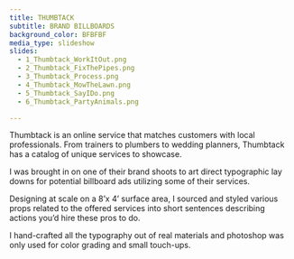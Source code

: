 ```yaml
---
title: THUMBTACK
subtitle: BRAND BILLBOARDS
background_color: BFBFBF
media_type: slideshow
slides:
  - 1_Thumbtack_WorkItOut.png
  - 2_Thumbtack_FixThePipes.png
  - 3_Thumbtack_Process.png
  - 4_Thumbtack_MowTheLawn.png
  - 5_Thumbtack_SayIDo.png
  - 6_Thumbtack_PartyAnimals.png

---
```


<p>
Thumbtack is an online service that matches customers with local professionals. From trainers to plumbers to wedding planners, Thumbtack has a catalog of unique services to showcase.
</p>

<p>
I was brought in on one of their brand shoots to art direct typographic lay downs for potential billboard ads utilizing some of their services.
</p>

<p>
Designing at scale on a 8’x 4’ surface area, I sourced and styled various props related to the offered services into short sentences describing actions you’d hire these pros to do.
</p>

<p>
I hand-crafted all the typography out of real materials and photoshop was only used for color grading and small touch-ups.
</p>
